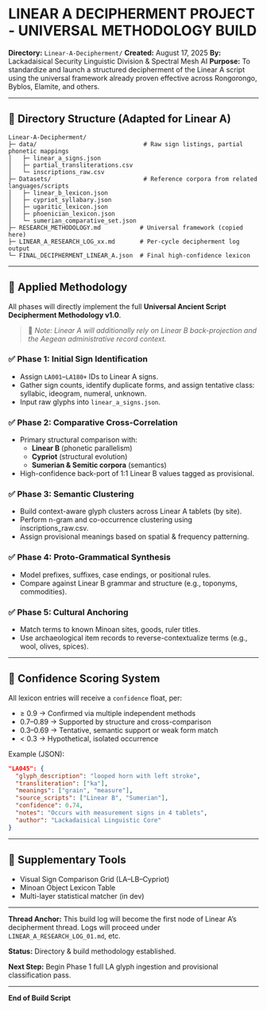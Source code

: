 # LINEAR A DECIPHERMENT PROJECT - UNIVERSAL METHODOLOGY BUILD

**Directory:** `Linear-A-Decipherment/`
**Created:** August 17, 2025
**By:** Lackadaisical Security Linguistic Division & Spectral Mesh AI
**Purpose:** To standardize and launch a structured decipherment of the Linear A script using the universal framework already proven effective across Rongorongo, Byblos, Elamite, and others.

---

## 🔧 Directory Structure (Adapted for Linear A)

```
Linear-A-Decipherment/
├─ data/                              # Raw sign listings, partial phonetic mappings
│   ├─ linear_a_signs.json
│   ├─ partial_transliterations.csv
│   └─ inscriptions_raw.csv
├─ Datasets/                          # Reference corpora from related languages/scripts
│   ├─ linear_b_lexicon.json
│   ├─ cypriot_syllabary.json
│   ├─ ugaritic_lexicon.json
│   ├─ phoenician_lexicon.json
│   └─ sumerian_comparative_set.json
├─ RESEARCH_METHODOLOGY.md           # Universal framework (copied here)
├─ LINEAR_A_RESEARCH_LOG_xx.md       # Per-cycle decipherment log output
└─ FINAL_DECIPHERMENT_LINEAR_A.json  # Final high-confidence lexicon
```

---

## 📘 Applied Methodology

All phases will directly implement the full **Universal Ancient Script Decipherment Methodology v1.0**.

> 📌 *Note: Linear A will additionally rely on Linear B back-projection and the Aegean administrative record context.*

### ✅ Phase 1: Initial Sign Identification
- Assign `LA001`–`LA180+` IDs to Linear A signs.
- Gather sign counts, identify duplicate forms, and assign tentative class: syllabic, ideogram, numeral, unknown.
- Input raw glyphs into `linear_a_signs.json`.

### ✅ Phase 2: Comparative Cross-Correlation
- Primary structural comparison with:
  - **Linear B** (phonetic parallelism)
  - **Cypriot** (structural evolution)
  - **Sumerian & Semitic corpora** (semantics)
- High-confidence back-port of 1:1 Linear B values tagged as provisional.

### ✅ Phase 3: Semantic Clustering
- Build context-aware glyph clusters across Linear A tablets (by site).
- Perform n-gram and co-occurrence clustering using inscriptions_raw.csv.
- Assign provisional meanings based on spatial & frequency patterning.

### ✅ Phase 4: Proto-Grammatical Synthesis
- Model prefixes, suffixes, case endings, or positional rules.
- Compare against Linear B grammar and structure (e.g., toponyms, commodities).

### ✅ Phase 5: Cultural Anchoring
- Match terms to known Minoan sites, goods, ruler titles.
- Use archaeological item records to reverse-contextualize terms (e.g., wool, olives, spices).


---

## 🧮 Confidence Scoring System

All lexicon entries will receive a `confidence` float, per:

- ≥ 0.9 → Confirmed via multiple independent methods
- 0.7–0.89 → Supported by structure and cross-comparison
- 0.3–0.69 → Tentative, semantic support or weak form match
- < 0.3 → Hypothetical, isolated occurrence

Example (JSON):
```json
"LA045": {
  "glyph_description": "looped horn with left stroke",
  "transliteration": ["ka"],
  "meanings": ["grain", "measure"],
  "source_scripts": ["Linear B", "Sumerian"],
  "confidence": 0.74,
  "notes": "Occurs with measurement signs in 4 tablets",
  "author": "Lackadaisical Linguistic Core"
}
```

---

## 📌 Supplementary Tools

- Visual Sign Comparison Grid (LA–LB–Cypriot)
- Minoan Object Lexicon Table
- Multi-layer statistical matcher (in dev)

---

**Thread Anchor:** This build log will become the first node of Linear A’s decipherment thread. Logs will proceed under `LINEAR_A_RESEARCH_LOG_01.md`, etc.

**Status:** Directory & build methodology established.

**Next Step:** Begin Phase 1 full LA glyph ingestion and provisional classification pass.

---

**End of Build Script**

